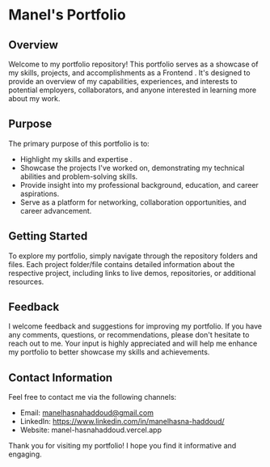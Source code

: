 # Manel's Portfolio

## Overview

Welcome to my portfolio repository! This portfolio serves as a showcase of my skills, projects, and accomplishments as a Frontend . It's designed to provide an overview of my capabilities, experiences, and interests to potential employers, collaborators, and anyone interested in learning more about my work.

## Purpose

The primary purpose of this portfolio is to:

- Highlight my skills and expertise .
- Showcase the projects I've worked on, demonstrating my technical abilities and problem-solving skills.
- Provide insight into my professional background, education, and career aspirations.
- Serve as a platform for networking, collaboration opportunities, and career advancement.



## Getting Started

To explore my portfolio, simply navigate through the repository folders and files. Each project folder/file contains detailed information about the respective project, including links to live demos, repositories, or additional resources.

## Feedback

I welcome feedback and suggestions for improving my portfolio. If you have any comments, questions, or recommendations, please don't hesitate to reach out to me. Your input is highly appreciated and will help me enhance my portfolio to better showcase my skills and achievements.

## Contact Information

Feel free to contact me via the following channels:

- Email: manelhasnahaddoud@gmail.com
- LinkedIn: https://www.linkedin.com/in/manelhasna-haddoud/
- Website: manel-hasnahaddoud.vercel.app

Thank you for visiting my portfolio! I hope you find it informative and engaging.


